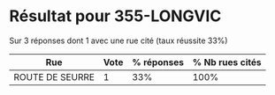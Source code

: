 # Résultat pour 355-LONGVIC

Sur 3 réponses dont 1 avec une rue cité (taux réussite 33%)

| Rue | Vote | % réponses | % Nb rues cités|
|-----|------|------------|----------------|
| ROUTE DE SEURRE | 1 | 33% | 100%|
